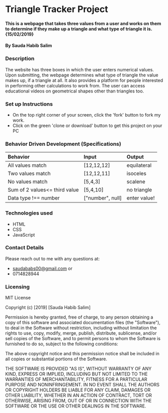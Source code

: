 # Triangle Tracker Project
#### This is a webpage that takes three values from a user and works on them to determine if they make up a triangle and what type of triangle it is. {15/02/2019}
#### By Sauda Habib Salim

### Description
The website has three boxes in which the user enters numerical values. Upon submitting, the webpage determines what type of triangle the value makes up, if a triangle at all. It also provides a platform for people interested in performing other calculations to work from. The user can access educational videos on geometrical shapes other than triangles too.

### Set up Instructions
* On the top right corner of your screen, click the 'fork' button to fork my work.
* Click on the green 'clone or download' button to get this project on your PC

### Behavior Driven Development (Specifications)
| Behavior                 |           Input      |                 Output|
| :----------------------- |:---------------------| :---------------------|              
| All values match         |       [12,12,12]     |            equilateral|
| Two values match         |       [12,12,11]     |           isoceles    |
| No values match          |       [5,4,3]        |           scalene     |
| Sum of 2 values<= third value   |       [5,4,10]       |           no triangle |
| Data type !== number     |      ["number", null]|          enter value! |

### Technologies used
* HTML
* CSS
* JavaScript

### Contact Details
 Please reach out to me with any questions at:
 * saudababs00@gmail.com or
 * 0714828944

### Licensing
MIT License

Copyright (c) [2019] [Sauda Habib Salim]

Permission is hereby granted, free of charge, to any person obtaining a copy
of this software and associated documentation files (the "Software"), to deal
in the Software without restriction, including without limitation the rights
to use, copy, modify, merge, publish, distribute, sublicense, and/or sell
copies of the Software, and to permit persons to whom the Software is
furnished to do so, subject to the following conditions:

The above copyright notice and this permission notice shall be included in all
copies or substantial portions of the Software.

THE SOFTWARE IS PROVIDED "AS IS", WITHOUT WARRANTY OF ANY KIND, EXPRESS OR
IMPLIED, INCLUDING BUT NOT LIMITED TO THE WARRANTIES OF MERCHANTABILITY,
FITNESS FOR A PARTICULAR PURPOSE AND NONINFRINGEMENT. IN NO EVENT SHALL THE
AUTHORS OR COPYRIGHT HOLDERS BE LIABLE FOR ANY CLAIM, DAMAGES OR OTHER
LIABILITY, WHETHER IN AN ACTION OF CONTRACT, TORT OR OTHERWISE, ARISING FROM,
OUT OF OR IN CONNECTION WITH THE SOFTWARE OR THE USE OR OTHER DEALINGS IN THE
SOFTWARE.
